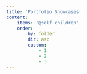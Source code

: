 ```yaml
---
title: 'Portfolio Showcases'
content:
    items: '@self.children'
    order:
        by: folder
        dir: asc
        custom:
            - 1
            - 2
            - 3
---
```


